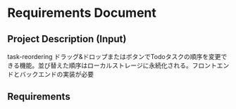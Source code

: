 # Requirements Document

## Project Description (Input)
task-reordering ドラッグ&ドロップまたはボタンでTodoタスクの順序を変更できる機能。並び替えた順序はローカルストレージに永続化される。フロントエンドとバックエンドの実装が必要

## Requirements
<!-- Will be generated in /kiro:spec-requirements phase -->
